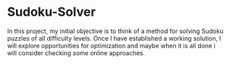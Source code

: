 # Sudoku-Solver
In this project, my initial objective is to think of a method for solving Sudoku puzzles of all difficulty levels. Once I have established a working solution, I will explore opportunities for optimization and maybe when it is all done i will consider checking some online approaches.
